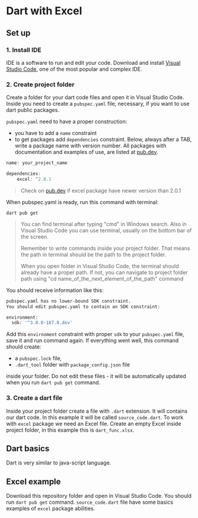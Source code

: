 # Dart with Excel

## Set up
### 1. Install IDE
IDE is a software to run and edit your code.
Download and install [Visual Studio Code], one of the most popular and complex IDE.
### 2. Create project folder
Create a folder for your dart code files and open it in Visual Studio Code.
Inside you need to create a `pubspec.yaml` file, necessary, if you want to use dart public packages.

`pubspec.yaml` need to have a proper construction:
- you have to add a `name` constraint
- to get packages add `dependencies` constraint. Below, always after a TAB, write a package name with version number. All packages with documentation and examples of use, are listed at [pub.dev].
```javascript
name: your_project_name

dependencies:
    excel: ^2.0.1
```
> Check on [pub.dev] if excel package have newer version than 2.0.1

When pubspec.yaml is ready, run this command with terminal:
```
dart pub get
```
> You can find terminal after typing "cmd" in Windows search. Also in Visual Studio Code you can use terminal, usually on the bottom bar of the screen.
>
> Remember to write commands inside your project folder. That means the path in terminal should be the path to the project folder.
> 
> When you open folder in Visual Studio Code, the terminal should already have a proper path. If not, you can navigate to project folder path using "cd name_of_the_next_element_of_the_path" command

You should receive information like this:

```sh
pubspec.yaml has no lower-bound SDK constraint.
You should edit pubspec.yaml to contain an SDK constraint:

environment:
  sdk: '^3.0.0-187.0.dev'
```
Add this `envirnoment` constraint with proper `sdk` to your `pubspec.yaml` file, save it and run command again.
If everything went well, this command should create:
- a `pubspec.lock` file,
- `.dart_tool` folder with `package_config.json` file

inside your folder. Do not edit these files - it will be automatically updated when you run `dart pub get` command.

### 3. Create a dart file
Inside your project folder create a file with `.dart` extension. It will contains our dart code. In this example it will be called `source_code.dart`.
To work with `excel` package we need an Excel file. Create an empty Excel inside project folder, in this example this is `dart_func.xlsx`.

## Dart basics
Dart is very similar to java-script language.

## Excel example
Download this repository folder and open in Visual Studio Code.
You should run `dart pub get` command.
`source_code.dart` file have some basics examples of `excel` package abilities.


   [Visual Studio Code]: <https://code.visualstudio.com>
   [pub.dev]: <https://pub.dev>
